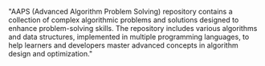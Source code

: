 "AAPS (Advanced Algorithm Problem Solving) repository contains a collection of complex algorithmic problems and solutions designed to enhance problem-solving skills. The repository includes various algorithms and data structures, implemented in multiple programming languages, to help learners and developers master advanced concepts in algorithm design and optimization."
